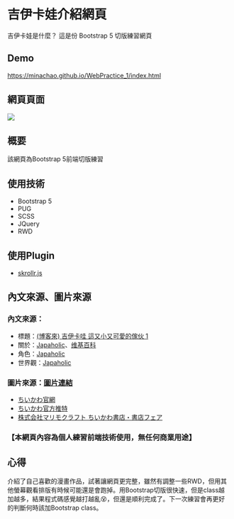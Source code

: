 # 吉伊卡娃介紹網頁
吉伊卡娃是什麼？
這是份 Bootstrap 5 切版練習網頁


## Demo
<https://minachao.github.io/WebPractice_1/index.html>


## 網頁頁面
![](https://i.imgur.com/JLAobBF.jpg)


## 概要
該網頁為Bootstrap 5前端切版練習


## 使用技術
* Bootstrap 5
* PUG 
* SCSS
* JQuery
* RWD


## 使用Plugin 
* [skrollr.js](https://github.com/Prinzhorn/skrollr)


## 內文來源、圖片來源

### 內文來源：
* 標題：[(博客來) 吉伊卡哇 這又小又可愛的傢伙 1](https://www.books.com.tw/products/0010958050)
* 關於：[Japaholic](https://www.japaholic.com/tw/article/detail/934444)、[维基百科](https://zh.wikipedia.org/zh/%E5%90%89%E4%BC%8A%E5%8D%A1%E5%93%87)
* 角色：[Japaholic](https://www.japaholic.com/tw/article/detail/934444)
* 世界觀：[Japaholic](https://www.japaholic.com/tw/article/detail/934444)

### 圖片來源：[圖片連結](https://minachao.github.io/WebPractice_1/picturelink%20.html)
* [ちいかわ官網](https://www.anime-chiikawa.jp/)
* [ちいかわ官方推特](https://twitter.com/ngnchiikawa/status/1549299690054619138)
* [株式会社マリモクラフト ちいかわ書店・書店フェア](https://marimocraft.co.jp/chiikawa-bookstore/)



### 【本網頁內容為個人練習前端技術使用，無任何商業用途】

## 心得
介紹了自己喜歡的漫畫作品，試著讓網頁更完整，雖然有調整一些RWD，但用其他螢幕觀看排版有時候可能還是會跑掉。用Bootstrap切版很快速，但是class越加越多，結果程式碼感覺越打越亂😵，但還是順利完成了。下一次練習會再更好的判斷何時該加Bootstrap class。
